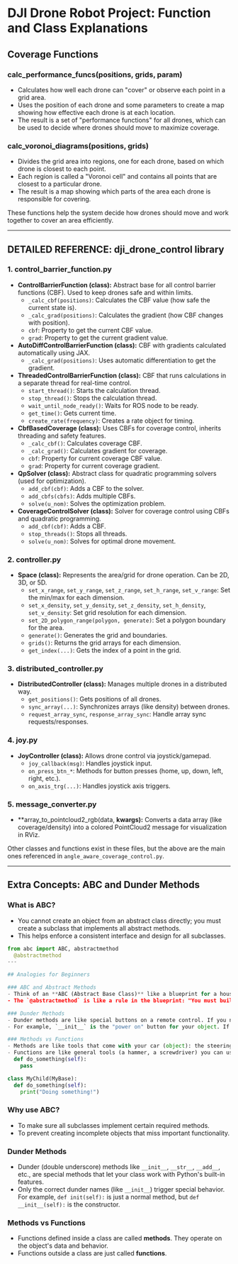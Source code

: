 # DJI Drone Robot Project: Function and Class Explanations

## Coverage Functions

### calc_performance_funcs(positions, grids, param)
- Calculates how well each drone can "cover" or observe each point in a grid area.
- Uses the position of each drone and some parameters to create a map showing how effective each drone is at each location.
- The result is a set of "performance functions" for all drones, which can be used to decide where drones should move to maximize coverage.

### calc_voronoi_diagrams(positions, grids)
- Divides the grid area into regions, one for each drone, based on which drone is closest to each point.
- Each region is called a "Voronoi cell" and contains all points that are closest to a particular drone.
- The result is a map showing which parts of the area each drone is responsible for covering.

These functions help the system decide how drones should move and work together to cover an area efficiently.

---

## DETAILED REFERENCE: dji_drone_control library

### 1. control_barrier_function.py
- **ControlBarrierFunction (class):** Abstract base for all control barrier functions (CBF). Used to keep drones safe and within limits.
  - `_calc_cbf(positions)`: Calculates the CBF value (how safe the current state is).
  - `_calc_grad(positions)`: Calculates the gradient (how CBF changes with position).
  - `cbf`: Property to get the current CBF value.
  - `grad`: Property to get the current gradient value.
- **AutoDiffControlBarrierFunction (class):** CBF with gradients calculated automatically using JAX.
  - `_calc_grad(positions)`: Uses automatic differentiation to get the gradient.
- **ThreadedControlBarrierFunction (class):** CBF that runs calculations in a separate thread for real-time control.
  - `start_thread()`: Starts the calculation thread.
  - `stop_thread()`: Stops the calculation thread.
  - `wait_until_node_ready()`: Waits for ROS node to be ready.
  - `get_time()`: Gets current time.
  - `create_rate(frequency)`: Creates a rate object for timing.
- **CbfBasedCoverage (class):** Uses CBFs for coverage control, inherits threading and safety features.
  - `_calc_cbf()`: Calculates coverage CBF.
  - `_calc_grad()`: Calculates gradient for coverage.
  - `cbf`: Property for current coverage CBF value.
  - `grad`: Property for current coverage gradient.
- **QpSolver (class):** Abstract class for quadratic programming solvers (used for optimization).
  - `add_cbf(cbf)`: Adds a CBF to the solver.
  - `add_cbfs(cbfs)`: Adds multiple CBFs.
  - `solve(u_nom)`: Solves the optimization problem.
- **CoverageControlSolver (class):** Solver for coverage control using CBFs and quadratic programming.
  - `add_cbf(cbf)`: Adds a CBF.
  - `stop_threads()`: Stops all threads.
  - `solve(u_nom)`: Solves for optimal drone movement.

### 2. controller.py
- **Space (class):** Represents the area/grid for drone operation. Can be 2D, 3D, or 5D.
  - `set_x_range`, `set_y_range`, `set_z_range`, `set_h_range`, `set_v_range`: Set the min/max for each dimension.
  - `set_x_density`, `set_y_density`, `set_z_density`, `set_h_density`, `set_v_density`: Set grid resolution for each dimension.
  - `set_2D_polygon_range(polygon, generate)`: Set a polygon boundary for the area.
  - `generate()`: Generates the grid and boundaries.
  - `grids()`: Returns the grid arrays for each dimension.
  - `get_index(...)`: Gets the index of a point in the grid.

### 3. distributed_controller.py
- **DistributedController (class):** Manages multiple drones in a distributed way.
  - `get_positions()`: Gets positions of all drones.
  - `sync_array(...)`: Synchronizes arrays (like density) between drones.
  - `request_array_sync`, `response_array_sync`: Handle array sync requests/responses.

### 4. joy.py
- **JoyController (class):** Allows drone control via joystick/gamepad.
  - `joy_callback(msg)`: Handles joystick input.
  - `on_press_btn_*`: Methods for button presses (home, up, down, left, right, etc.).
  - `on_axis_trg(...)`: Handles joystick axis triggers.

### 5. message_converter.py
- **array_to_pointcloud2_rgb(data, **kwargs):** Converts a data array (like coverage/density) into a colored PointCloud2 message for visualization in RViz.

Other classes and functions exist in these files, but the above are the main ones referenced in `angle_aware_coverage_control.py`.

---

## Extra Concepts: ABC and Dunder Methods

### What is ABC?
- You cannot create an object from an abstract class directly; you must create a subclass that implements all abstract methods.
- This helps enforce a consistent interface and design for all subclasses.
```python
from abc import ABC, abstractmethod
  @abstractmethod
---

## Analogies for Beginners

### ABC and Abstract Methods
- Think of an **ABC (Abstract Base Class)** like a blueprint for a house. The blueprint says every house must have a door and a window, but it doesn't say what color or shape they are. Each builder (subclass) must decide those details and actually build the door and window.
- The `@abstractmethod` is like a rule in the blueprint: "You must build a door!" If you don't, you can't finish the house.

### Dunder Methods
- Dunder methods are like special buttons on a remote control. If you name the button correctly (`__init__`, `__str__`), the TV (Python) knows what to do when you press it. If you make up your own button name (`init`), the TV ignores it.
- For example, `__init__` is the "power on" button for your object. If you use it, Python knows how to start your object. If you use just `init`, nothing special happens.

### Methods vs Functions
- Methods are like tools that come with your car (object): the steering wheel, pedals, etc. They work only with your car.
- Functions are like general tools (a hammer, a screwdriver) you can use anywhere, not just in a car.
  def do_something(self):
    pass

class MyChild(MyBase):
  def do_something(self):
    print("Doing something!")
```

### Why use ABC?
- To make sure all subclasses implement certain required methods.
- To prevent creating incomplete objects that miss important functionality.

### Dunder Methods
- Dunder (double underscore) methods like `__init__`, `__str__`, `__add__`, etc., are special methods that let your class work with Python's built-in features.
- Only the correct dunder names (like `__init__`) trigger special behavior. For example, `def init(self):` is just a normal method, but `def __init__(self):` is the constructor.

### Methods vs Functions
- Functions defined inside a class are called **methods**. They operate on the object's data and behavior.
- Functions outside a class are just called **functions**.
